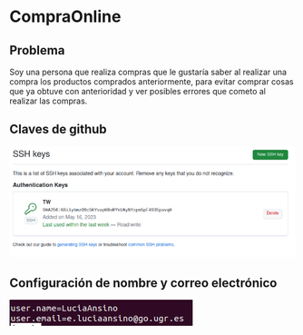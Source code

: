# CompraOnline

## Problema

Soy una persona que realiza compras que le gustaría saber al realizar una compra los productos comprados anteriormente, para evitar comprar cosas que ya obtuve con anterioridad y ver posibles errores que cometo al realizar las compras.

## Claves de github

![Clave Github](./documentos/clave_ssh.png)

## Configuración de nombre y correo electrónico

![Configuracion nombre y correo](./documentos/configuracion.png)

